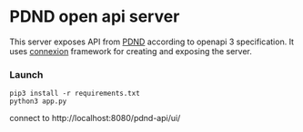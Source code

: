 # PDND open api server

This server exposes API from [PDND](https://dataportal.daf.teamdigitale.it/) according to openapi 3 specification. It uses [connexion](https://github.com/zalando/connexion) framework for creating and exposing the server.

### Launch
```
pip3 install -r requirements.txt
python3 app.py
```
connect to http://localhost:8080/pdnd-api/ui/